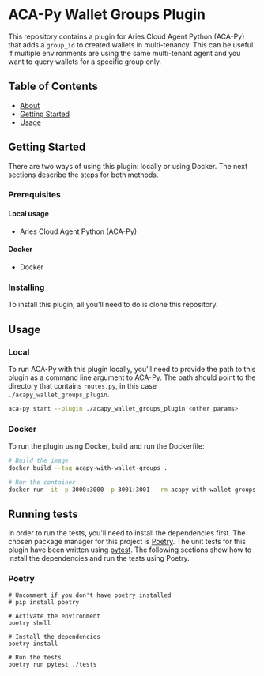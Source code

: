 # ACA-Py Wallet Groups Plugin

This repository contains a plugin for Aries Cloud Agent Python (ACA-Py) that adds a `group_id` to created wallets in multi-tenancy. This can be useful if multiple environments are using the same multi-tenant agent and you want to query wallets for a specific group only.

## Table of Contents

- [About](#about)
- [Getting Started](#getting_started)
- [Usage](#usage)

## Getting Started <a name = "getting_started"></a>

There are two ways of using this plugin: locally or using Docker. The next sections describe the steps for both methods.

### Prerequisites

#### Local usage

- Aries Cloud Agent Python (ACA-Py)

#### Docker

- Docker

### Installing

To install this plugin, all you'll need to do is clone this repository.

## Usage <a name = "usage"></a>

### Local

To run ACA-Py with this plugin locally, you'll need to provide the path to this plugin as a command line argument to ACA-Py. The path should point to the directory that contains `routes.py`, in this case `./acapy_wallet_groups_plugin`.

```sh
aca-py start --plugin ./acapy_wallet_groups_plugin <other params>
```

### Docker

To run the plugin using Docker, build and run the Dockerfile:

```sh
# Build the image
docker build --tag acapy-with-wallet-groups .

# Run the container
docker run -it -p 3000:3000 -p 3001:3001 --rm acapy-with-wallet-groups
```

## Running tests <a name = "tests"></a>

In order to run the tests, you'll need to install the dependencies first. The chosen package manager for this project is [Poetry](https://python-poetry.org/). The unit tests for this plugin have been written using [pytest](https://github.com/pytest-dev/pytest/). The following sections show how to install the dependencies and run the tests using Poetry.

### Poetry

```shell
# Uncomment if you don't have poetry installed
# pip install poetry

# Activate the environment
poetry shell

# Install the dependencies
poetry install

# Run the tests
poetry run pytest ./tests
```
